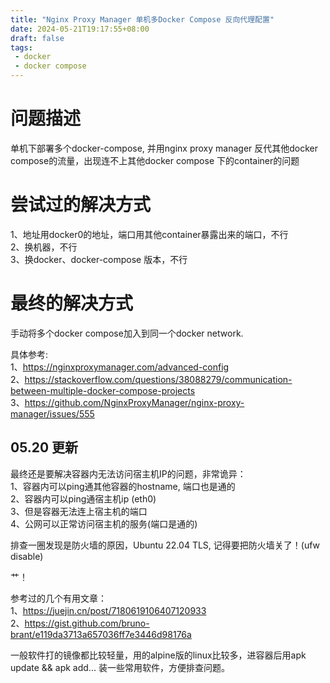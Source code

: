 ```yaml
---
title: "Nginx Proxy Manager 单机多Docker Compose 反向代理配置"
date: 2024-05-21T19:17:55+08:00
draft: false
tags:
 - docker
 - docker compose
---
```


# 问题描述
单机下部署多个docker-compose, 并用nginx proxy manager 反代其他docker compose的流量，出现连不上其他docker compose 下的container的问题


# 尝试过的解决方式
1、地址用docker0的地址，端口用其他container暴露出来的端口，不行<br/>
2、换机器，不行<br/>
3、换docker、docker-compose 版本，不行<br/>

# 最终的解决方式
手动将多个docker compose加入到同一个docker network.

具体参考:</br>
1、https://nginxproxymanager.com/advanced-config</br>
2、https://stackoverflow.com/questions/38088279/communication-between-multiple-docker-compose-projects</br>
3、https://github.com/NginxProxyManager/nginx-proxy-manager/issues/555


## 05.20 更新
最终还是要解决容器内无法访问宿主机IP的问题，非常诡异：</br>
1、容器内可以ping通其他容器的hostname, 端口也是通的</br>
2、容器内可以ping通宿主机ip (eth0)</br>
3、但是容器无法连上宿主机的端口</br>
4、公网可以正常访问宿主机的服务(端口是通的)</br>

排查一圈发现是防火墙的原因，Ubuntu 22.04 TLS,  记得要把防火墙关了！(ufw disable)


艹！

参考过的几个有用文章：</br>
1、https://juejin.cn/post/7180619106407120933</br>
2、https://gist.github.com/bruno-brant/e119da3713a657036ff7e3446d98176a

一般软件打的镜像都比较轻量，用的alpine版的linux比较多，进容器后用apk update && apk add... 装一些常用软件，方便排查问题。

